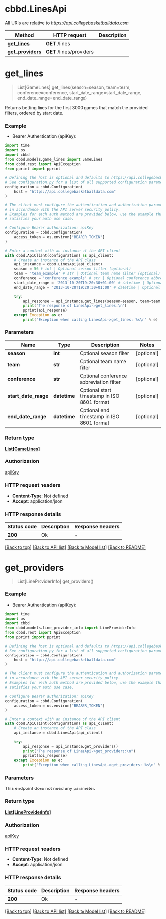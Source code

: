 # cbbd.LinesApi

All URIs are relative to *https://api.collegebasketballdata.com*

Method | HTTP request | Description
------------- | ------------- | -------------
[**get_lines**](LinesApi.md#get_lines) | **GET** /lines | 
[**get_providers**](LinesApi.md#get_providers) | **GET** /lines/providers | 


# **get_lines**
> List[GameLines] get_lines(season=season, team=team, conference=conference, start_date_range=start_date_range, end_date_range=end_date_range)



Returns betting lines for the first 3000 games that match the provided filters, ordered by start date.

### Example

* Bearer Authentication (apiKey):
```python
import time
import os
import cbbd
from cbbd.models.game_lines import GameLines
from cbbd.rest import ApiException
from pprint import pprint

# Defining the host is optional and defaults to https://api.collegebasketballdata.com
# See configuration.py for a list of all supported configuration parameters.
configuration = cbbd.Configuration(
    host = "https://api.collegebasketballdata.com"
)

# The client must configure the authentication and authorization parameters
# in accordance with the API server security policy.
# Examples for each auth method are provided below, use the example that
# satisfies your auth use case.

# Configure Bearer authorization: apiKey
configuration = cbbd.Configuration(
    access_token = os.environ["BEARER_TOKEN"]
)

# Enter a context with an instance of the API client
with cbbd.ApiClient(configuration) as api_client:
    # Create an instance of the API class
    api_instance = cbbd.LinesApi(api_client)
    season = 56 # int | Optional season filter (optional)
    team = 'team_example' # str | Optional team name filter (optional)
    conference = 'conference_example' # str | Optional conference abbreviation filter (optional)
    start_date_range = '2013-10-20T19:20:30+01:00' # datetime | Optional start timestamp in ISO 8601 format (optional)
    end_date_range = '2013-10-20T19:20:30+01:00' # datetime | Optional end timestamp in ISO 8601 format (optional)

    try:
        api_response = api_instance.get_lines(season=season, team=team, conference=conference, start_date_range=start_date_range, end_date_range=end_date_range)
        print("The response of LinesApi->get_lines:\n")
        pprint(api_response)
    except Exception as e:
        print("Exception when calling LinesApi->get_lines: %s\n" % e)
```



### Parameters

Name | Type | Description  | Notes
------------- | ------------- | ------------- | -------------
 **season** | **int**| Optional season filter | [optional] 
 **team** | **str**| Optional team name filter | [optional] 
 **conference** | **str**| Optional conference abbreviation filter | [optional] 
 **start_date_range** | **datetime**| Optional start timestamp in ISO 8601 format | [optional] 
 **end_date_range** | **datetime**| Optional end timestamp in ISO 8601 format | [optional] 

### Return type

[**List[GameLines]**](GameLines.md)

### Authorization

[apiKey](../README.md#apiKey)

### HTTP request headers

 - **Content-Type**: Not defined
 - **Accept**: application/json

### HTTP response details
| Status code | Description | Response headers |
|-------------|-------------|------------------|
**200** | Ok |  -  |

[[Back to top]](#) [[Back to API list]](../README.md#documentation-for-api-endpoints) [[Back to Model list]](../README.md#documentation-for-models) [[Back to README]](../README.md)

# **get_providers**
> List[LineProviderInfo] get_providers()





### Example

* Bearer Authentication (apiKey):
```python
import time
import os
import cbbd
from cbbd.models.line_provider_info import LineProviderInfo
from cbbd.rest import ApiException
from pprint import pprint

# Defining the host is optional and defaults to https://api.collegebasketballdata.com
# See configuration.py for a list of all supported configuration parameters.
configuration = cbbd.Configuration(
    host = "https://api.collegebasketballdata.com"
)

# The client must configure the authentication and authorization parameters
# in accordance with the API server security policy.
# Examples for each auth method are provided below, use the example that
# satisfies your auth use case.

# Configure Bearer authorization: apiKey
configuration = cbbd.Configuration(
    access_token = os.environ["BEARER_TOKEN"]
)

# Enter a context with an instance of the API client
with cbbd.ApiClient(configuration) as api_client:
    # Create an instance of the API class
    api_instance = cbbd.LinesApi(api_client)

    try:
        api_response = api_instance.get_providers()
        print("The response of LinesApi->get_providers:\n")
        pprint(api_response)
    except Exception as e:
        print("Exception when calling LinesApi->get_providers: %s\n" % e)
```



### Parameters
This endpoint does not need any parameter.

### Return type

[**List[LineProviderInfo]**](LineProviderInfo.md)

### Authorization

[apiKey](../README.md#apiKey)

### HTTP request headers

 - **Content-Type**: Not defined
 - **Accept**: application/json

### HTTP response details
| Status code | Description | Response headers |
|-------------|-------------|------------------|
**200** | Ok |  -  |

[[Back to top]](#) [[Back to API list]](../README.md#documentation-for-api-endpoints) [[Back to Model list]](../README.md#documentation-for-models) [[Back to README]](../README.md)

